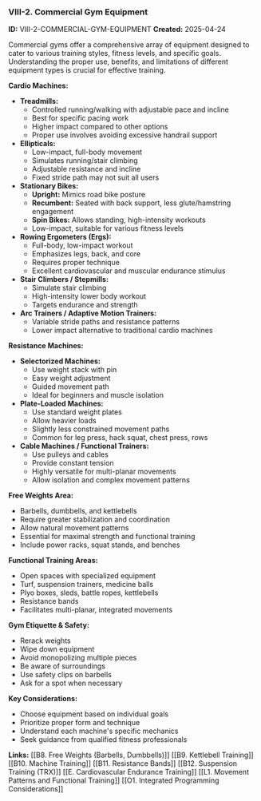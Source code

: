 ### VIII-2. Commercial Gym Equipment

**ID:** VIII-2-COMMERCIAL-GYM-EQUIPMENT **Created:** 2025-04-24

Commercial gyms offer a comprehensive array of equipment designed to cater to various training styles, fitness levels, and specific goals. Understanding the proper use, benefits, and limitations of different equipment types is crucial for effective training.

**Cardio Machines:**

- **Treadmills:**
    - Controlled running/walking with adjustable pace and incline
    - Best for specific pacing work
    - Higher impact compared to other options
    - Proper use involves avoiding excessive handrail support
- **Ellipticals:**
    - Low-impact, full-body movement
    - Simulates running/stair climbing
    - Adjustable resistance and incline
    - Fixed stride path may not suit all users
- **Stationary Bikes:**
    - **Upright:** Mimics road bike posture
    - **Recumbent:** Seated with back support, less glute/hamstring engagement
    - **Spin Bikes:** Allows standing, high-intensity workouts
    - Low-impact, suitable for various fitness levels
- **Rowing Ergometers (Ergs):**
    - Full-body, low-impact workout
    - Emphasizes legs, back, and core
    - Requires proper technique
    - Excellent cardiovascular and muscular endurance stimulus
- **Stair Climbers / Stepmills:**
    - Simulate stair climbing
    - High-intensity lower body workout
    - Targets endurance and strength
- **Arc Trainers / Adaptive Motion Trainers:**
    - Variable stride paths and resistance patterns
    - Lower impact alternative to traditional cardio machines

**Resistance Machines:**

- **Selectorized Machines:**
    - Use weight stack with pin
    - Easy weight adjustment
    - Guided movement path
    - Ideal for beginners and muscle isolation
- **Plate-Loaded Machines:**
    - Use standard weight plates
    - Allow heavier loads
    - Slightly less constrained movement paths
    - Common for leg press, hack squat, chest press, rows
- **Cable Machines / Functional Trainers:**
    - Use pulleys and cables
    - Provide constant tension
    - Highly versatile for multi-planar movements
    - Allow isolation and complex movement patterns

**Free Weights Area:**

- Barbells, dumbbells, and kettlebells
- Require greater stabilization and coordination
- Allow natural movement patterns
- Essential for maximal strength and functional training
- Include power racks, squat stands, and benches

**Functional Training Areas:**

- Open spaces with specialized equipment
- Turf, suspension trainers, medicine balls
- Plyo boxes, sleds, battle ropes, kettlebells
- Resistance bands
- Facilitates multi-planar, integrated movements

**Gym Etiquette & Safety:**

- Rerack weights
- Wipe down equipment
- Avoid monopolizing multiple pieces
- Be aware of surroundings
- Use safety clips on barbells
- Ask for a spot when necessary

**Key Considerations:**

- Choose equipment based on individual goals
- Prioritize proper form and technique
- Understand each machine's specific mechanics
- Seek guidance from qualified fitness professionals

**Links:** [[B8. Free Weights (Barbells, Dumbbells)]] [[B9. Kettlebell Training]] [[B10. Machine Training]] [[B11. Resistance Bands]] [[B12. Suspension Training (TRX)]] [[E. Cardiovascular  Endurance Training]] [[L1. Movement Patterns and Functional Training]] [[O1. Integrated Programming Considerations]]